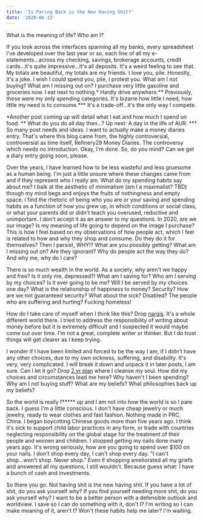 ```yaml
---
title: 'Is Paring Back is the New Having Shit?'
date: '2020-06-13'
---
```

What is the meaning of life? Who am I? 

If you look across the interfaces spanning all my banks, every spreadsheet I've developed over the last year or so, each line of all my e-statements...across my checking, savings, brokerage accounts, credit cards...it's quite impressive...it's all deposits. It's a weird feeling to see that. My totals are beautiful, my totals are my friends. I love you, pile. Honestly, it's a joke. I wish I could spend you, pile, I protest you. What am I not buying? What am I missing out on? I purchase very little gasoline and groceries now. I eat next to nothing.* Hardly drive anywhere.** Previously, these were my only spending categories. It's bizarre how little I need, how little my need is to consume.*** It's a trade-off...it's the only way I compete. 

*Another post coming up will detail what I eat and how much I spend on food.
** What do you do all day then...? Up next: A day in the life of AUR.
*** So many post needs and ideas. I want to actually make a money diaries entry. That's where this blog came from, the highly controversial, controversial as time itself, Refinery29 Money Diaries. The controversy which needs no introduction. Okay, I'm done. So, do you mind? Can we get a diary entry going soon, please.

Over the years, I have learned how to be less wasteful and less gruesome as a human being. I'm just a little unsure where these changes came from and if they represent who I really am. What do my spending habits say about me? I balk at the aesthetic of minimalism (am I a maximalist? TBD) though my mind begs and enjoys the fruits of nothingness and empty space. I find the rhetoric of being who you are or your saving and spending habits as a function of how you grew up, in which conditions or social class, or what your parents did or didn't teach you overused, reductive and unimportant. I don't accept it as an answer to my questions. In 2020, are we our image? Is my meaning of life going to depend on the image I purchase? This is how I feel based on my observations of how people act, which I feel is related to how and why they shop and consume. Do they do it for themselves? Then I persist, WHY!? What are you possibly getting? What am I missing out on? Are they ignorant? Why do people act the way they do? And why me, why do I care? 

There is so much wealth in the world. As a society, why aren't we happy and free? Is it only me, depressed?! What am I saving for? Who am I serving by my choices? Is it ever going to be me? Will I be served by my choices one day? What is the relationship of happiness to money? Security? How are we not guaranteed security? What about the sick? Disabled? The people who are suffering and hurting? Fucking homeless!

How do I take care of myself when I think like this? Drop <a href=https://nargis.netlify.app>nargis</a>. It's a whole different world there. I tried to address the responsibility of writing about money before but it is extremely difficult and I suspected it would maybe come out over time. I'm not a great, complete writer or thinker. But I do trust things will get clearer as I keep trying.

I wonder if I have been limited and forced to be the way I am, if I didn't have any other choices, due to my own sickness, suffering, and disability. It's very, very complicated. I will break it down and unpack it in later posts, I am sure. Can I let it go? Drop <a href=https://moodboards.netlify.app>2 yr plan</a> where I cleanse my soul. How did my choices and circumstances lead me here? Why haven't I been spending? Why am I not buying stuff? What are my beliefs? What philosophies back up my beliefs?

So the world is really f***** up and I am not into how the world is so I pare back. I guess I'm a little conscious. I don't have cheap jewelry or much jewelry, ready to wear clothes and fast fashion. Nothing made in PRC, China. I began boycotting Chinese goods more than five years ago. I think it's sick to support child labor practices in any form, or trade with countries neglecting responsibility on the global stage for the treatment of their people and women and children. I stopped getting my nails done many years ago. It's wrong seriously, how are you going to spend over $100 on your nails. I don't shop every day, I can't shop every day. "I can't shop...won't shop. Never shop." Even if shopping ameliorated all my griefs and answered all my questions, I still wouldn't. Because guess what: I have a bunch of cash and investments. 

So there you go. Not having shit is the new having shit. If you have a lot of shit, do you ask yourself why? If you find yourself needing more shit, do you ask yourself why? I want to be a better person with a defensible outlook and worldview. I save so I can do something with it, don't I? I'm writing so I can make meaning of it, aren't I? Won't these habits help me later? I'm waiting.

